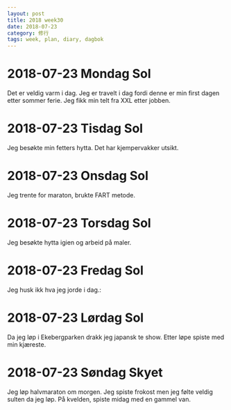 ```yaml
---
layout: post
title: 2018 week30
date: 2018-07-23
category: 修行
tags: week, plan, diary, dagbok
---
```

# 2018-07-23 Mondag Sol
Det er veldig varm i dag. Jeg er travelt i dag fordi denne er min first dagen etter sommer ferie. Jeg fikk min telt fra XXL etter jobben.

# 2018-07-23 Tisdag Sol
Jeg besøkte min fetters hytta. Det har kjempervakker utsikt.

# 2018-07-23 Onsdag Sol
Jeg trente for maraton, brukte FART metode.

# 2018-07-23 Torsdag Sol
Jeg besøkte hytta igien og arbeid på maler.

# 2018-07-23 Fredag Sol
Jeg husk ikk hva jeg jorde i dag.:

# 2018-07-23 Lørdag Sol
Da jeg løp i Ekebergparken drakk jeg japansk te show. Etter løpe spiste med min kjæreste.

# 2018-07-23 Søndag Skyet
Jeg løp halvmaraton om morgen. Jeg spiste frokost men jeg følte veldig sulten da jeg løp. På kvelden, spiste midag med en gammel van.
